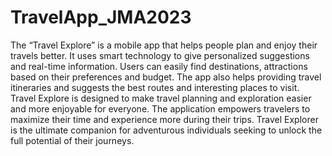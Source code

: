 # TravelApp_JMA2023
The “Travel Explore” is a mobile app that helps people plan and enjoy their travels better.
It uses smart technology to give personalized suggestions and real-time information. Users
can easily find destinations, attractions based on their preferences and budget. The app also
helps providing travel itineraries and suggests the best routes and interesting places to visit.
Travel Explore is designed to make travel planning and exploration easier and more
enjoyable for everyone. The application empowers travelers to maximize their time and
experience more during their trips. Travel Explorer is the ultimate companion for
adventurous individuals seeking to unlock the full potential of their journeys.
